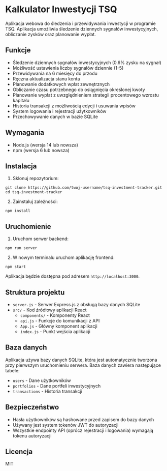 # Kalkulator Inwestycji TSQ

Aplikacja webowa do śledzenia i przewidywania inwestycji w programie TSQ. Aplikacja umożliwia śledzenie dziennych sygnałów inwestycyjnych, obliczanie zysków oraz planowanie wypłat.

## Funkcje

- Śledzenie dziennych sygnałów inwestycyjnych (0.6% zysku na sygnał)
- Możliwość ustawienia liczby sygnałów dziennie (1-5)
- Przewidywania na 6 miesięcy do przodu
- Ręczna aktualizacja stanu konta
- Planowanie dodatkowych wpłat zewnętrznych
- Obliczanie czasu potrzebnego do osiągnięcia określonej kwoty
- Planowanie wypłat z uwzględnieniem strategii procentowego wzrostu kapitału
- Historia transakcji z możliwością edycji i usuwania wpisów
- System logowania i rejestracji użytkowników
- Przechowywanie danych w bazie SQLite

## Wymagania

- Node.js (wersja 14 lub nowsza)
- npm (wersja 6 lub nowsza)

## Instalacja

1. Sklonuj repozytorium:
```
git clone https://github.com/twoj-username/tsq-investment-tracker.git
cd tsq-investment-tracker
```

2. Zainstaluj zależności:
```
npm install
```

## Uruchomienie

1. Uruchom serwer backend:
```
npm run server
```

2. W nowym terminalu uruchom aplikację frontend:
```
npm start
```

Aplikacja będzie dostępna pod adresem `http://localhost:3000`.

## Struktura projektu

- `server.js` - Serwer Express.js z obsługą bazy danych SQLite
- `src/` - Kod źródłowy aplikacji React
  - `components/` - Komponenty React
  - `api.js` - Funkcje do komunikacji z API
  - `App.js` - Główny komponent aplikacji
  - `index.js` - Punkt wejścia aplikacji

## Baza danych

Aplikacja używa bazy danych SQLite, która jest automatycznie tworzona przy pierwszym uruchomieniu serwera. Baza danych zawiera następujące tabele:

- `users` - Dane użytkowników
- `portfolios` - Dane portfeli inwestycyjnych
- `transactions` - Historia transakcji

## Bezpieczeństwo

- Hasła użytkowników są hashowane przed zapisem do bazy danych
- Używany jest system tokenów JWT do autoryzacji
- Wszystkie endpointy API (oprócz rejestracji i logowania) wymagają tokenu autoryzacji

## Licencja

MIT 